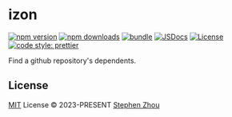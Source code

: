 # izon

[![npm version][npm-version-src]][npm-version-href]
[![npm downloads][npm-downloads-src]][npm-downloads-href]
[![bundle][bundle-src]][bundle-href]
[![JSDocs][jsdocs-src]][jsdocs-href]
[![License][license-src]][license-href]
[![code style: prettier][code-style-src]][code-style-href]

Find a github repository's dependents.

## License

[MIT](./LICENSE) License © 2023-PRESENT [Stephen Zhou](https://github.com/hyoban)

<!-- Badges -->

[code-style-src]: https://img.shields.io/badge/code_style-prettier-ff69b4.svg?style=flat
[code-style-href]: https://github.com/prettier/prettier
[npm-version-src]: https://img.shields.io/npm/v/izon?style=flat&colorA=080f12&colorB=1fa669
[npm-version-href]: https://npmjs.com/package/izon
[npm-downloads-src]: https://img.shields.io/npm/dm/izon?style=flat&colorA=080f12&colorB=1fa669
[npm-downloads-href]: https://npmjs.com/package/izon
[bundle-src]: https://img.shields.io/bundlephobia/minzip/izon?style=flat&colorA=080f12&colorB=1fa669&label=minzip
[bundle-href]: https://bundlephobia.com/result?p=izon
[license-src]: https://img.shields.io/github/license/hyoban/izon.svg?style=flat&colorA=080f12&colorB=1fa669
[license-href]: https://github.com/hyoban/izon/blob/main/LICENSE
[jsdocs-src]: https://img.shields.io/badge/jsdocs-reference-080f12?style=flat&colorA=080f12&colorB=1fa669
[jsdocs-href]: https://www.jsdocs.io/package/izon
